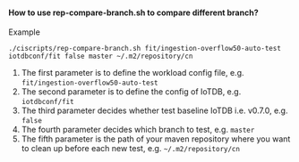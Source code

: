 #### How to use rep-compare-branch.sh to compare different branch?
Example
```
./ciscripts/rep-compare-branch.sh fit/ingestion-overflow50-auto-test iotdbconf/fit false master ~/.m2/repository/cn
```

1. The first parameter is to define the workload config file, e.g. ```fit/ingestion-overflow50-auto-test```
2. The second parameter is to define the config of IoTDB, e.g. ```iotdbconf/fit```
3. The third parameter decides whether test baseline IoTDB i.e. v0.7.0, e.g. ```false```
4. The fourth parameter decides which branch to test, e.g. ```master```
5. The fifth parameter is the path of your maven repository where you want to clean up before each new test, e.g.  ```~/.m2/repository/cn```